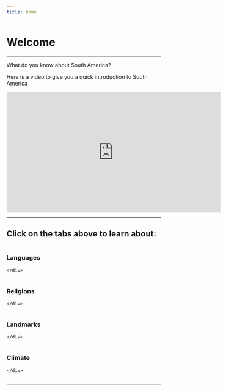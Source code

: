 ```yaml
---
title: home
---
```


<html>

<h1>Welcome </h1>
  
  <hr>
  

<p>What do you know about South America?</p>
   <p>Here is a video to give you a quick introduction to South America</p>
  
  <div class="center">
  <p><div><iframe width="560" height="315" src="https://www.youtube.com/embed/R35URiT_fm8" title="YouTube video player" frameborder="0" allow="accelerometer; autoplay; clipboard-write; encrypted-media; gyroscope; picture-in-picture" allowfullscreen></iframe></div></p>
</div>
<hr>
<head>
<meta name="viewport" content="width=device-width, initial-scale=1">
<style>
* {
  box-sizing: border-box;
}

body {
  font-family: Arial, Helvetica, sans-serif;
}

/* Float four columns side by side */
.column {
  float: left;
  width: 25%;
  padding: 0 10px;
}

/* Remove extra left and right margins, due to padding */
.row {margin: 0 -5px;}

/* Clear floats after the columns */
.row:after {
  content: "";
  display: table;
  clear: both;
}

/* Responsive columns */
@media screen and (max-width: 600px) {
  .column {
    width: 100%;
    display: block;
    margin-bottom: 20px;
  }
}

/* Style the counter cards */
.card {
  box-shadow: 0 4px 8px 0 rgba(0, 0, 0, 0.2);
  padding: 16px;
  text-align: center;
  background-color: #ff6600;
}
</style>
</head>
<body>

<h2>Click on the tabs above to learn about:</h2>


<div class="row">
  <div class="column">
    <div class="card">
      <h3>Languages</h3>
  
    </div>
  </div>

  <div class="column">
    <div class="card">
      <h3>Religions</h3>
     
    </div>
  </div>
  
  <div class="column">
    <div class="card">
      <h3>Landmarks</h3>
    
    </div>
  </div>
  
  <div class="column">
    <div class="card">
      <h3>Climate</h3>
    
    </div>
  </div>
</div>

<hr>


 
